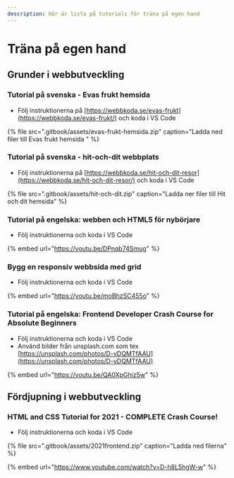 ```yaml
---
description: Här är lista på tutorials för träna på egen hand
---
```


# Träna på egen hand

## Grunder i webbutveckling

### **Tutorial på svenska - Evas frukt hemsida**

* Följ instruktionerna på [https://webbkoda.se/evas-frukt](https://webbkoda.se/evas-frukt/) och koda i VS Code 

{% file src=".gitbook/assets/evas-frukt-hemsida.zip" caption="Ladda ned filer till Evas frukt hemsida " %}

### Tutorial på svenska - hit-och-dit webbplats

* Följ instruktionerna på [https://webbkoda.se/hit-och-dit-resor](https://webbkoda.se/hit-och-dit-resor/) och koda i VS Code 

{% file src=".gitbook/assets/hit-och-dit.zip" caption="Ladda ner filer till Hit och dit hemsida" %}

### Tutorial på engelska: webben och HTML5 för nybörjare

* Följ instruktionerna och koda i VS Code 

{% embed url="https://youtu.be/DPnqb74Smug" %}

### Bygg en responsiv webbsida med grid

* Följ instruktionerna och koda i VS Code 

{% embed url="https://youtu.be/moBhzSC455o" %}

### Tutorial på engelska: Frontend Developer Crash Course for Absolute Beginners

* Följ instruktionerna och koda i VS Code 
* Använd bilder från unsplash.com som tex [https://unsplash.com/photos/D-vDQMTfAAU](https://unsplash.com/photos/D-vDQMTfAAU)

{% embed url="https://youtu.be/QA0XpGhiz5w" %}

## Fördjupning i webbutveckling

### HTML and CSS Tutorial for 2021 - COMPLETE Crash Course!

* Följ instruktionerna och koda i VS Code 

{% file src=".gitbook/assets/2021frontend.zip" caption="Ladda ned filerna" %}

{% embed url="https://www.youtube.com/watch?v=D-h8L5hgW-w" %}



